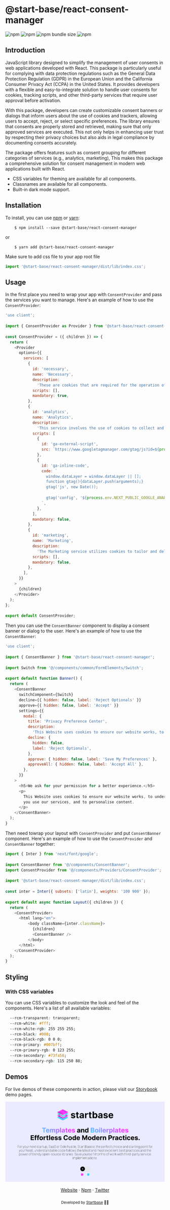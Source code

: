 # @start-base/react-consent-manager

![npm](https://img.shields.io/npm/l/%40start-base%2Freact-consent-manager)
![npm](https://img.shields.io/npm/v/%40start-base%2Freact-consent-manager)
![npm bundle size](https://img.shields.io/bundlephobia/minzip/%40start-base%2Freact-consent-manager)
![npm](https://img.shields.io/npm/dt/%40start-base/react-consent-manager)

## Introduction

JavaScript library designed to simplify the management of user consents in web applications developed with React. This package is particularly useful for complying with data protection regulations such as the General Data Protection Regulation (GDPR) in the European Union and the California Consumer Privacy Act (CCPA) in the United States. It provides developers with a flexible and easy-to-integrate solution to handle user consents for cookies, tracking scripts, and other third-party services that require user approval before activation.

With this package, developers can create customizable consent banners or dialogs that inform users about the use of cookies and trackers, allowing users to accept, reject, or select specific preferences. The library ensures that consents are properly stored and retrieved, making sure that only approved services are executed. This not only helps in enhancing user trust by respecting their privacy choices but also aids in legal compliance by documenting consents accurately.

The package offers features such as consent grouping for different categories of services (e.g., analytics, marketing), This makes this package a comprehensive solution for consent management in modern web applications built with React.

- CSS variables for theming are available for all components.
- Classnames are available for all components.
- Built-in dark mode support.

## Installation

To install, you can use [npm](https://npmjs.org/) or [yarn](https://yarnpkg.com):

```bash:Terminal
    $ npm install --save @start-base/react-consent-manager
```

or

```bash:Terminal
    $ yarn add @start-base/react-consent-manager
```

Make sure to add css file to your app root file

```jsx:layout.js
import '@start-base/react-consent-manager/dist/lib/index.css';
```

## Usage

In the first place you need to wrap your app with `ConsentProvider` and pass the services you want to manage. Here's an example of how to use the `ConsentProvider`:

```jsx:ConsentProvider.js
'use client';

import { ConsentProvider as Provider } from '@start-base/react-consent-manager';

const ConsentProvider = ({ children }) => {
  return (
    <Provider
      options={{
        services: [
          {
            id: 'necessary',
            name: 'Necessary',
            description:
              'These are cookies that are required for the operation of our website. They include, for example, cookies that enable you to log into secure areas of our website or make use of our services.',
            scripts: [],
            mandatory: true,
          },
          {
            id: 'analytics',
            name: 'Analytics',
            description:
              'This service involves the use of cookies to collect and analyze data related to user interactions with our website. The information gathered includes, but is not limited to, page views, navigation paths, and time spent on specific pages. Analytics cookies help us understand how users engage with our content, allowing us to improve and optimize the performance and user experience of our website.',
            scripts: [
              {
                id: 'ga-external-script',
                src: `https://www.googletagmanager.com/gtag/js?id=${process.env.NEXT_PUBLIC_GOOGLE_ANALYTICS_ID}`,
              },
              {
                id: 'ga-inline-code',
                code: `
                  window.dataLayer = window.dataLayer || [];
                  function gtag(){dataLayer.push(arguments);}
                  gtag('js', new Date());

                  gtag('config', '${process.env.NEXT_PUBLIC_GOOGLE_ANALYTICS_ID}');
                `,
              },
            ],
            mandatory: false,
          },
          {
            id: 'marketing',
            name: 'Marketing',
            description:
              'The Marketing service utilizes cookies to tailor and deliver content or advertisements that may be of interest to users. These cookies track user preferences and behavior across the website to provide personalized marketing materials. The aim is to enhance the relevance of promotional content and offers, making the overall online experience more engaging for the user. This service is designed to support our marketing efforts and promote products or services that align with the individual preferences and interests of our audience.',
            scripts: [],
            mandatory: false,
          },
        ],
      }}
    >
      {children}
    </Provider>
  );
};

export default ConsentProvider;

```

Then you can use the `ConsentBanner` component to display a consent banner or dialog to the user. Here's an example of how to use the `ConsentBanner`:

```jsx:Banner.js
'use client';

import { ConsentBanner } from '@start-base/react-consent-manager';

import Switch from '@/components/common/FormElements/Switch';

export default function Banner() {
  return (
    <ConsentBanner
      switchComponent={Switch}
      decline={{ hidden: false, label: 'Reject Optionals' }}
      approve={{ hidden: false, label: 'Accept' }}
      settings={{
        modal: {
          title: 'Privacy Preference Center',
          description:
            'This Website uses cookies to ensure our website works, to understand how you use our services, and to personalise content.',
          decline: {
            hidden: false,
            label: 'Reject Optionals',
          },
          approve: { hidden: false, label: 'Save My Preferences' },
          approveAll: { hidden: false, label: 'Accept All' },
        },
      }}
    >
      <h5>We ask for your permission for a better experience.</h5>
      <p>
        This Website uses cookies to ensure our website works, to understand how
        you use our services, and to personalise content.
      </p>
    </ConsentBanner>
  );
}
```

Then need towrap your layout with `ConsentProvider` and put `ConsentBanner` component. Here's an example of how to use the `ConsentProvider` and `ConsentBanner` together:

```jsx:layout.js
import { Inter } from 'next/font/google';

import ConsentBanner from '@/components/ConsentBanner';
import ConsentProvider from '@/components/Providers/ConsentProvider';

import '@start-base/react-consent-manager/dist/lib/index.css';

const inter = Inter({ subsets: ['latin'], weights: '100 900' });

export default async function Layout({ children }) {
  return (
    <ConsentProvider>
      <html lang="en">
          <body className={inter.className}>
            {children}
            <ConsentBanner />
          </body>
      </html>
    </ConsentProvider>
  );
}
```

## Styling

### With CSS variables

You can use CSS variables to customize the look and feel of the components. Here's a list of all available variables:

```css:global.css
  --rcm-transparent: transparent;
  --rcm-white: #fff;
  --rcm-white-rgb: 255 255 255;
  --rcm-black: #000;
  --rcm-black-rgb: 0 0 0;
  --rcm-primary: #007bff;
  --rcm-primary-rgb: 0 123 255;
  --rcm-secondary: #73fa58;
  --rcm-secondary-rgb: 115 250 88;
```

## Demos

For live demos of these components in action, please visit our [Storybook](https://react-consent-manager.vercel.app/) demo pages.

![](og.png)
<br />

<div align="center">
<a href="https://startbase.dev/oss/react-consent-manager">Website</a> 
<span> · </span>
<a href="https://www.npmjs.com/search?q=%40start-base">Npm</a> 
<span> · </span>
<a href="https://twitter.com/start_base_dev">Twitter</a>
</div>

<br />
<div align="center">
  <sub>Developed by <a href="https://startbase.dev">Startbase</a> 🧑‍💻</sub>
</div>

<br />
